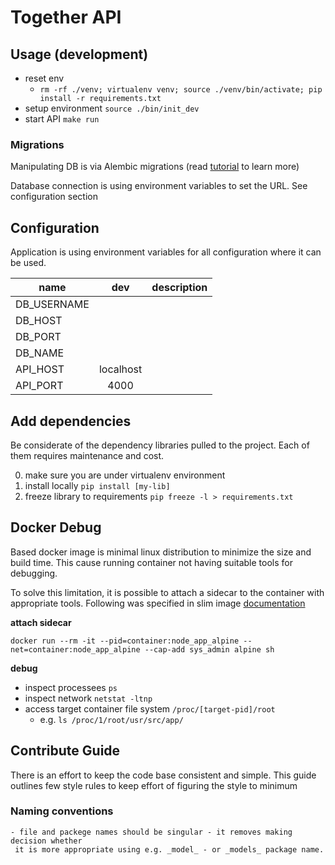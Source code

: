 # Together API

## Usage (development)
- reset env
    - `rm -rf ./venv; virtualenv venv; source ./venv/bin/activate; pip install
 -r requirements.txt`
- setup environment `source ./bin/init_dev`
- start API `make run`

### Migrations
Manipulating DB is via Alembic migrations (read [tutorial](https://alembic.sqlalchemy.org/en/latest/tutorial.html) to learn more)

Database connection is using environment variables to set the URL. See configuration
 section


## Configuration
Application is using environment variables for all configuration where it can be used.

| name | dev |description |
| ------------- |:-------------:| -----:|
| DB_USERNAME   |  |  |
| DB_HOST       |  |  |
| DB_PORT       |  |  |
| DB_NAME       |  |  |
| API_HOST      | localhost |  |
| API_PORT      | 4000 |  |


## Add dependencies
Be considerate of the dependency libraries pulled to the project. Each of them requires
 maintenance and cost.

0. make sure you are under virtualenv environment
0. install locally `pip install [my-lib]`
0. freeze library to requirements `pip freeze -l > requirements.txt` 

## Docker Debug
Based docker image is minimal linux distribution to minimize the size and build time.
This cause running container not having suitable tools for debugging.

To solve this limitation, it is possible to attach a sidecar to the container with
 appropriate tools. Following was specified in slim image [documentation](https://github.com/docker-slim/docker-slim#debugging-minified-containers)

**attach sidecar** 
```shell script
docker run --rm -it --pid=container:node_app_alpine --net=container:node_app_alpine --cap-add sys_admin alpine sh
```

**debug**
  - inspect processees `ps`
  - inspect network `netstat -ltnp`
  - access target container file system `/proc/[target-pid]/root`
    - e.g. `ls /proc/1/root/usr/src/app/`

## Contribute Guide
There is an effort to keep the code base consistent and simple. This guide outlines
 few style rules to keep effort of figuring the style to minimum

### Naming conventions
    - file and packege names should be singular - it removes making decision whether
     it is more appropriate using e.g. _model_ - or _models_ package name.
